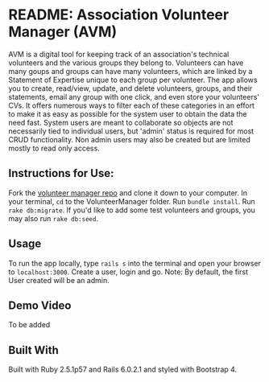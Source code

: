 # README:  Association Volunteer Manager (AVM)
AVM is a digital tool for keeping track of an association's technical volunteers and the various groups they belong to.  Volunteers can have many goups and groups can have many volunteers, which are linked by a Statement of Expertise unique to each group per volunteer.  The app allows  you to create, read/view, update, and delete volunteers, groups, and their statements, email any group with one click, and even store your volunteers' CVs.  It offers numerous ways to filter each of these categories in an effort to make it as easy as possible for the system user to obtain the data the need fast.  System users are meant to collaborate so objects are not necessarily  tied to individual users, but 'admin' status is required for most CRUD functionality.  Non admin users may also be created but are limited mostly to read only access.  

## Instructions for Use:  
Fork the [volunteer manager repo](https://github.com/christopherdent/VolunteerManager.git) and clone it down to your computer.  In your terminal, `cd` to the VolunteerManager folder.  Run `bundle install`. Run `rake db:migrate`.  If you'd like to add some test volunteers and groups, you may also run `rake db:seed`.

## Usage
To run the app locally, type `rails s` into the terminal and open your browser to `localhost:3000`.  Create a user, login and go.  Note:  By default, the first User created will be an admin.  

## Demo Video
To be added

## Built With

Built with Ruby 2.5.1p57 and Rails 6.0.2.1 and styled with Bootstrap 4.  
